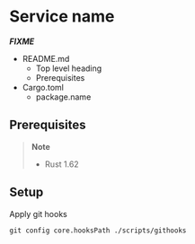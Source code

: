 # Service name

***FIXME***

- README.md
  - Top level heading
  - Prerequisites
- Cargo.toml
  - package.name

## Prerequisites

> **Note**
> - Rust 1.62

## Setup

Apply git hooks

```shell
git config core.hooksPath ./scripts/githooks
```
